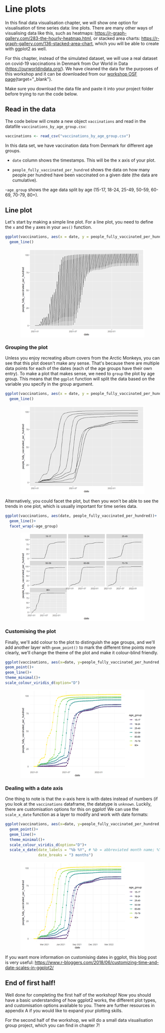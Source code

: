 #  Line plots

In this final data visualisation chapter, we will show one option for visualisation of time series data: line plots. There are many other ways of visualising data like this, such as heatmaps: https://r-graph-gallery.com/283-the-hourly-heatmap.html, or stacked area charts: https://r-graph-gallery.com/136-stacked-area-chart, which you will be able to create with ggplot2 as well.

For this chapter, instead of the simulated dataset, we will use a real dataset on covid-19 vaccinations in Denmark from Our World in Data (https://ourworldindata.org/). We have cleaned the data for the purposes of this workshop and it can be downloaded from our [workshop OSF page](https://osf.io/wv7bn/){target="_blank"}. 

Make sure you download the data file and paste it into your project folder before trying to run the code below. 

## Read in the data

The code below will create a new object `vaccinations` and read in the datafile `vaccinations_by_age_group.csv`:


```r
vaccinations <- read_csv("vaccinations_by_age_group.csv")
```

In this data set, we have vaccination data from Denmark for different age groups. 

- `date` column shows the timestamps. This will be the x axis of your plot. 

- `people_fully_vaccinated_per_hundred` shows the data on how many people per hundred have been vaccinated on a given date (the data are cumulative).

-`age_group` shows the age data split by age (15-17, 18-24, 25-49, 50-59, 60-69, 70-79, 80+). 

## Line plot

Let's start by making a simple line plot. For a line plot, you need to define the `x` and the `y` axes in your `aes()` function.


```r
ggplot(vaccinations, aes(x = date, y = people_fully_vaccinated_per_hundred))+
  geom_line()
```

<img src="06-ch6-lineplots_files/figure-html/line1-1.png" width="80%" style="display: block; margin: auto;" />

### Grouping the plot

Unless you enjoy recreating album covers from the Arctic Monkeys, you can see that this plot doesn't make any sense. That's because there are multiple data points for each of the dates (each of the age groups have their own entry). To make a plot that makes sense, we need to `group` the plot by age group. This means that the `ggplot` function will split the data based on the variable you specify in the group argument.


```r
ggplot(vaccinations, aes(x = date, y = people_fully_vaccinated_per_hundred, group=age_group))+
  geom_line()
```

<img src="06-ch6-lineplots_files/figure-html/line2-1.png" width="80%" style="display: block; margin: auto;" />

Alternatively, you could facet the plot, but then you won't be able to see the trends in one plot, which is usually important for time series data.

```r
ggplot(vaccinations, aes(date, people_fully_vaccinated_per_hundred))+
  geom_line()+
  facet_wrap(~age_group)
```

<img src="06-ch6-lineplots_files/figure-html/line3-1.png" width="80%" style="display: block; margin: auto;" />

### Customising the plot

Finally, we'll add colour to the plot to distinguish the age groups, and we'll add another layer with `geom_point()` to mark the different time points more clearly, we'll change the theme of the plot and make it colour-blind friendly.


```r
ggplot(vaccinations, aes(x=date, y=people_fully_vaccinated_per_hundred, colour=age_group, group=age_group))+
geom_point()+
geom_line()+
theme_minimal()+
scale_colour_viridis_d(option="D")
```

<img src="06-ch6-lineplots_files/figure-html/line4-1.png" width="80%" style="display: block; margin: auto;" />

### Dealing with a date axis

One thing to note is that the x-axis here is with dates instead of numbers (if you look at the `vaccinations` dataframe, the datatype is `unknown`. Luckily, there are customisation options for this on ggplot! We can use the `scale_x_date` function as a layer to modify and work with date formats:


```r
ggplot(vaccinations, aes(x=date, y=people_fully_vaccinated_per_hundred, colour=age_group, group=age_group))+ 
  geom_point()+
  geom_line()+
  theme_minimal()+
  scale_colour_viridis_d(option="D")+ 
  scale_x_date(date_labels = "%b %Y", # %b = abbreviated month name; %Y = Year with century
               date_breaks = "3 months")
```

<img src="06-ch6-lineplots_files/figure-html/line5-1.png" width="80%" style="display: block; margin: auto;" />

If you want more information on customising dates in ggplot, this blog post is very useful: https://www.r-bloggers.com/2018/06/customizing-time-and-date-scales-in-ggplot2/

## End of first half!

Well done for completing the first half of the workshop! Now you should have a basic understanding of how ggplot2 works, the different plot types, and customisation options available to you. There are further resources in appendix A if you would like to expand your plotting skills.

For the second half of the workshop, we will do a small data visualisation group project, which you can find in chapter 7!

